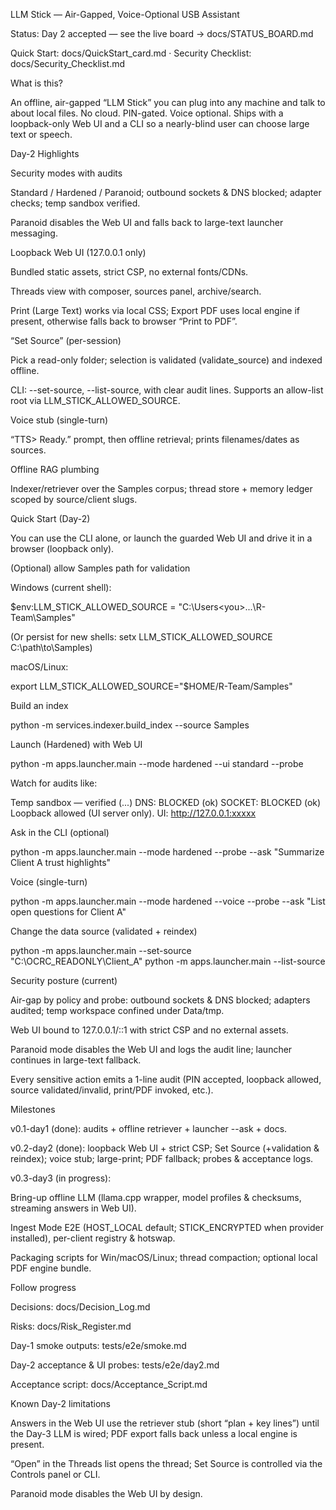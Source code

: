 LLM Stick — Air-Gapped, Voice-Optional USB Assistant








Status: Day 2 accepted — see the live board → docs/STATUS_BOARD.md

Quick Start: docs/QuickStart_card.md
 · Security Checklist: docs/Security_Checklist.md

What is this?

An offline, air-gapped “LLM Stick” you can plug into any machine and talk to about local files. No cloud. PIN-gated. Voice optional. Ships with a loopback-only Web UI and a CLI so a nearly-blind user can choose large text or speech.

Day-2 Highlights

Security modes with audits

Standard / Hardened / Paranoid; outbound sockets & DNS blocked; adapter checks; temp sandbox verified.

Paranoid disables the Web UI and falls back to large-text launcher messaging.

Loopback Web UI (127.0.0.1 only)

Bundled static assets, strict CSP, no external fonts/CDNs.

Threads view with composer, sources panel, archive/search.

Print (Large Text) works via local CSS; Export PDF uses local engine if present, otherwise falls back to browser “Print to PDF”.

“Set Source” (per-session)

Pick a read-only folder; selection is validated (validate_source) and indexed offline.

CLI: --set-source, --list-source, with clear audit lines. Supports an allow-list root via LLM_STICK_ALLOWED_SOURCE.

Voice stub (single-turn)

“TTS> Ready.” prompt, then offline retrieval; prints filenames/dates as sources.

Offline RAG plumbing

Indexer/retriever over the Samples corpus; thread store + memory ledger scoped by source/client slugs.

Quick Start (Day-2)

You can use the CLI alone, or launch the guarded Web UI and drive it in a browser (loopback only).

(Optional) allow Samples path for validation

Windows (current shell):

$env:LLM_STICK_ALLOWED_SOURCE = "C:\Users\<you>\...\R-Team\Samples"


(Or persist for new shells: setx LLM_STICK_ALLOWED_SOURCE C:\path\to\Samples)

macOS/Linux:

export LLM_STICK_ALLOWED_SOURCE="$HOME/R-Team/Samples"


Build an index

python -m services.indexer.build_index --source Samples


Launch (Hardened) with Web UI

python -m apps.launcher.main --mode hardened --ui standard --probe


Watch for audits like:

Temp sandbox — verified (...)
DNS: BLOCKED (ok)
SOCKET: BLOCKED (ok)
Loopback allowed (UI server only).
UI: http://127.0.0.1:xxxxx


Ask in the CLI (optional)

python -m apps.launcher.main --mode hardened --probe --ask "Summarize Client A trust highlights"


Voice (single-turn)

python -m apps.launcher.main --mode hardened --voice --probe --ask "List open questions for Client A"


Change the data source (validated + reindex)

python -m apps.launcher.main --set-source "C:\OCRC_READONLY\Client_A"
python -m apps.launcher.main --list-source

Security posture (current)

Air-gap by policy and probe: outbound sockets & DNS blocked; adapters audited; temp workspace confined under Data/tmp.

Web UI bound to 127.0.0.1/::1 with strict CSP and no external assets.

Paranoid mode disables the Web UI and logs the audit line; launcher continues in large-text fallback.

Every sensitive action emits a 1-line audit (PIN accepted, loopback allowed, source validated/invalid, print/PDF invoked, etc.).

Milestones

v0.1-day1 (done): audits + offline retriever + launcher --ask + docs.

v0.2-day2 (done): loopback Web UI + strict CSP; Set Source (+validation & reindex); voice stub; large-print; PDF fallback; probes & acceptance logs.

v0.3-day3 (in progress):

Bring-up offline LLM (llama.cpp wrapper, model profiles & checksums, streaming answers in Web UI).

Ingest Mode E2E (HOST_LOCAL default; STICK_ENCRYPTED when provider installed), per-client registry & hotswap.

Packaging scripts for Win/macOS/Linux; thread compaction; optional local PDF engine bundle.

Follow progress

Decisions: docs/Decision_Log.md

Risks: docs/Risk_Register.md

Day-1 smoke outputs: tests/e2e/smoke.md

Day-2 acceptance & UI probes: tests/e2e/day2.md

Acceptance script: docs/Acceptance_Script.md

Known Day-2 limitations

Answers in the Web UI use the retriever stub (short “plan + key lines”) until the Day-3 LLM is wired; PDF export falls back unless a local engine is present.

“Open” in the Threads list opens the thread; Set Source is controlled via the Controls panel or CLI.

Paranoid mode disables the Web UI by design.
